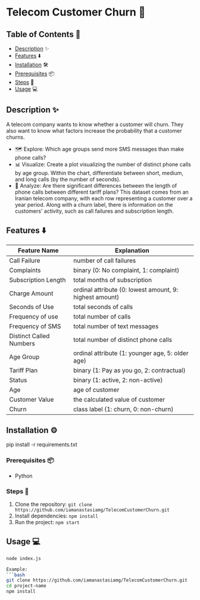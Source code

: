 # Telecom Customer Churn 🚀

## Table of Contents 📑
- [Description](#Description) ✨
- [Features](#Features) ⬇️
- [Installation](#Installation) 🛠️
- [Prerequisites](#Prerequisites) 📦
- [Steps](#Steps) 📝
- [Usage](#Usage) 💻

## Description ✨

A telecom company wants to know whether a customer will churn. They also want to know what factors increase the probability that a customer churns.
- 🗺️ Explore: Which age groups send more SMS messages than make phone calls?
- 📊 Visualize: Create a plot visualizing the number of distinct phone calls by age group. Within the chart, differentiate between short, medium, and long calls (by the number of seconds).
- 🔎 Analyze: Are there significant differences between the length of phone calls between different tariff plans?
This dataset comes from an Iranian telecom company, with each row representing a customer over a year period. Along with a churn label, there is information on the customers' activity, such as call failures and subscription length.

## Features ⬇️

| Feature Name              | Explanation                      
|---------------------------|-------------------------------
| Call Failure              | number of call failures
| Complaints                | binary (0: No complaint, 1: complaint)
| Subscription Length       |	total months of subscription
| Charge Amount             | ordinal attribute (0: lowest amount, 9: highest amount)
| Seconds of Use            | total seconds of calls
| Frequency of use          | total number of calls
| Frequency of SMS          | total number of text messages
| Distinct Called Numbers   | total number of distinct phone calls
| Age Group                 | ordinal attribute (1: younger age, 5: older age)
| Tariff Plan               | binary (1: Pay as you go, 2: contractual)
| Status                    | binary (1: active, 2: non-active)
| Age                       | age of customer
| Customer Value            | the calculated value of customer
| Churn                     | class label (1: churn, 0: non-churn)

## Installation ⚙️
pip install -r requirements.txt

### Prerequisites 📦
- Python

### Steps 📝
1. Clone the repository: `git clone https://github.com/iamanastasiamg/TelecomCustomerChurn.git`
2. Install dependencies: `npm install`
3. Run the project: `npm start`

## Usage 💻
```bash
node index.js

Example:
```bash
git clone https://github.com/iamanastasiamg/TelecomCustomerChurn.git
cd project-name
npm install
